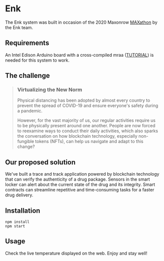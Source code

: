 # Enk
The Enk system was built in occasion of the 2020 Maxonrow [MAXathon](https://hackathon.maxonrow.com/) by the Enk team.

## Requirements
An Intel Edison Arduino board with a cross-compiled mraa ([TUTORIAL](https://github.com/eclipse/mraa/issues/303#issuecomment-145231175)) is needed for this system to work.
## The challenge

> ### **Virtualizing the New Norm**
> Physical distancing has been adopted by almost every country to prevent the spread of COVID-19 and ensure everyone's safety during a pandemic.
> 
> However, for the vast majority of us, our regular activities require
> us to be physically present around one another. People are now forced
> to reexamine ways to conduct their daily activities, which also sparks
> the conversation on how blockchain technology, especially non-fungible
> tokens (NFTs), can help us navigate and adapt to this change?

## Our proposed solution
We've built a trace and track application powered by blockchain technology that can verify the authenticity of a drug package. Sensors in the smart locker can alert about the current state of the drug and its integrity. Smart contracts can streamline repetitive and time-consuming tasks for a faster drug delivery.

## Installation

    npm install
    npm start

## Usage
Check the live temperature displayed on the web.
Enjoy and stay well!
